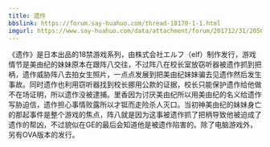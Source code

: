 ```yaml
---
title: 遗作
bbslink: https://forum.say-huahuo.com/thread-18170-1-1.html
imgurl: https://www.say-huahuo.com/data/attachment/forum/201712/31/205010kpu4pp8jpwwjixxc.jpg
---
```


《遗作》是日本出品的18禁游戏系列，由株式会社エルフ（elf）制作发行，游戏情节是美由纪的妹妹原本在跟阵八交往，不过阵八在校长室放窃听器被遗作抓到把柄，遗作威胁阵八去拍女生照片，一点点发展到把美由纪妹妹骗去见遗作然后发生事故。同时遗作也利用窃听器找到校长挪用公款的证据，校长只能保护遗作给他做不在场证明，所以遗作没被逮捕。里香因为讨厌美由纪所以用美由纪的名义给遗作写胁迫信，遗作担心事情败露所以才铤而走险杀人灭口。当初神美由纪的妹妹身亡的那起事件是整个游戏的焦点，阵八就是因为这事被遗作抓了把柄导致他被迫成了遗作的帮凶，不过貌似在GE的最后会知道他是被遗作陷害的。除了电脑游戏外，另有OVA版本的发行。<!--more-->
